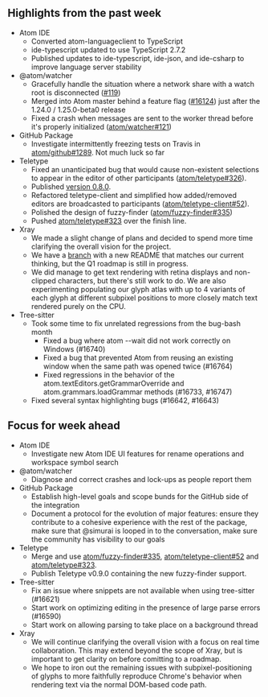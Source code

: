 ## Highlights from the past week

- Atom IDE
  - Converted atom-languageclient to TypeScript
  - ide-typescript updated to use TypeScript 2.7.2
  - Published updates to ide-typescript, ide-json, and ide-csharp to improve language server stability
- @atom/watcher
  - Gracefully handle the situation where a network share with a watch root is disconnected ([#119](https://github.com/atom/watcher/pull/119))
  - Merged into Atom master behind a feature flag ([#16124](https://github.com/atom/atom/pull/16124)) just after the 1.24.0 / 1.25.0-beta0 release
  - Fixed a crash when messages are sent to the worker thread before it's properly initialized ([atom/watcher#121](https://github.com/atom/watcher/pull/121))
- GitHub Package
  - Investigate intermittently freezing tests on Travis in [atom/github#1289](https://github.com/atom/github/pull/1289). Not much luck so far
- Teletype
  - Fixed an unanticipated bug that would cause non-existent selections to appear in the editor of other participants ([atom/teletype#326](https://github.com/atom/teletype/pull/326)).
  - Published [version 0.8.0](https://github.com/atom/teletype/releases/tag/v0.8.0).
  - Refactored teletype-client and simplified how added/removed editors are broadcasted to participants ([atom/teletype-client#52](https://github.com/atom/teletype-client/pull/52)).
  - Polished the design of fuzzy-finder ([atom/fuzzy-finder#335](https://github.com/atom/fuzzy-finder/pull/335))
  - Pushed [atom/teletype#323](https://github.com/atom/teletype/pull/323) over the finish line.
- Xray
  - We made a slight change of plans and decided to spend more time clarifying the overall vision for the project.
  - We have a [branch](https://github.com/atom/xray/tree/roadmap) with a new README that matches our current thinking, but the Q1 roadmap is still in progress.
  - We did manage to get text rendering with retina displays and non-clipped characters, but there's still work to do. We are also experimenting populating our glyph atlas with up to 4 variants of each glyph at different subpixel positions to more closely match text rendered purely on the CPU.
- Tree-sitter
  - Took some time to fix unrelated regressions from the bug-bash month
    - Fixed a bug where atom --wait did not work correctly on Windows (#16740)
    - Fixed a bug that prevented Atom from reusing an existing window when the same path was opened twice (#16764)
    - Fixed regressions in the behavior of the atom.textEditors.getGrammarOverride and atom.grammars.loadGrammar methods (#16733, #16747)
   - Fixed several syntax highlighting bugs (#16642, #16643)
## Focus for week ahead

- Atom IDE
  - Investigate new Atom IDE UI features for rename operations and workspace symbol search
- @atom/watcher
  - Diagnose and correct crashes and lock-ups as people report them
- GitHub Package
  - Establish high-level goals and scope bunds for the GitHub side of the integration
  - Document a protocol for the evolution of major features: ensure they contribute to a cohesive experience with the rest of the package, make sure that @simurai is looped in to the conversation, make sure the community has visibility to our goals
- Teletype
  - Merge and use [atom/fuzzy-finder#335](https://github.com/atom/fuzzy-finder/pull/335), [atom/teletype-client#52](https://github.com/atom/teletype-client/pull/52) and [atom/teletype#323](https://github.com/atom/teletype/pull/323).
  - Publish Teletype v0.9.0 containing the new fuzzy-finder support.
- Tree-sitter
  - Fix an issue where snippets are not available when using tree-sitter (#16621)
  - Start work on optimizing editing in the presence of large parse errors (#16590)
  - Start work on allowing parsing to take place on a background thread
- Xray
  - We will continue clarifying the overall vision with a focus on real time collaboration. This may extend beyond the scope of Xray, but is important to get clarity on before comitting to a roadmap.
  - We hope to iron out the remaining issues with subpixel-positioning of glyphs to more faithfully reproduce Chrome's behavior when rendering text via the normal DOM-based code path.
